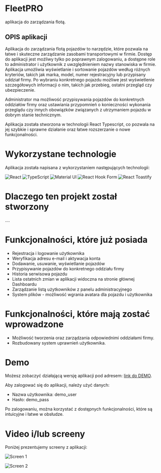 # FleetPRO

aplikacja do zarządzania flotą.

## OPIS aplikacji

Aplikacja do zarządzania flotą pojazdów to narzędzie, które pozwala na łatwe i skuteczne zarządzanie zasobami transportowymi w firmie. Dostęp do aplikacji jest możliwy tylko po poprawnym zalogowaniu, a dostępne role to administrator i użytkownik z uwzględnieniem nazwy stanowiska w firmie.  
Aplikacja umożliwia wyświetlanie i sortowanie pojazdów według różnych kryteriów, takich jak marka, model, numer rejestracyjny lub przypisany oddział firmy. Po wybraniu konkretnego pojazdu możliwe jest wyświetlenie szczegółowych informacji o nim, takich jak przebieg, ostatni przegląd czy ubezpieczenie.

Administrator ma możliwość przypisywania pojazdów do konkretnych oddziałów firmy oraz ustawiania przypomnień o konieczności wykonania przeglądu czy innych obowiązków związanych z utrzymaniem pojazdu w dobrym stanie technicznym.

Aplikacja została stworzona w technologii React Typescript, co pozwala na jej szybkie i sprawne działanie oraz łatwe rozszerzanie o nowe funkcjonalności.


# Wykorzystane technologie

Aplikacja została napisana z wykorzystaniem następujących technologii:

![React](https://img.shields.io/badge/-React-blue?logo=react&logoColor=white&style=flat) ![TypeScript](https://img.shields.io/badge/-TypeScript-blue?logo=typescript&logoColor=white&style=flat) ![Material UI](https://img.shields.io/badge/-Material%20UI-blueviolet?logo=material-ui&logoColor=white&style=flat) ![React Hook Form](https://img.shields.io/badge/-React%20Hook%20Form-blue?logo=react&logoColor=white&style=flat) ![React Toastify](https://img.shields.io/badge/-React%20Toastify-ff69b4?logo=react&logoColor=white&style=flat)

# Dlaczego ten projekt został stworzony

....

# Funkcjonalności, które już posiada

- Rejestracja i logowanie użytkownika
- Weryfikacja adresu e-mail i aktywacja konta
- Dodawanie, usuwanie, wyświetlanie pojazdów
- Przypisywanie pojazdów do konkretnego oddziału firmy
- Historia serwisowa pojazdu
- Lista ostatnich zmian w aplikacji widoczna na stronie głównej Dashboardu
- Zarządzanie listą użytkowników z panelu administracyjnego
- System plików - możliwość wgrania avatara dla pojazdu i użytkownika


# Funkcjonalności, które mają zostać wprowadzone

- Możliwość tworzenia oraz zarządzania odpowiednimi oddziałami firmy.
- Rozbudowany system uprawnień użytkownika.

# Demo

Możesz zobaczyć działającą wersję aplikacji pod adresem: [link do DEMO](https://project.dev-olczak.pl).

Aby zalogować się do aplikacji, należy użyć danych:

- Nazwa użytkownika: demo_user
- Hasło: demo_pass

Po zalogowaniu, można korzystać z dostępnych funkcjonalności, które są intuicyjne i łatwe w obsłudze.

# Video i/lub screeny

Poniżej prezentujemy screeny z aplikacji:

![Screen 1](/screens/screen1.png)

![Screen 2](/screens/screen2.png)

